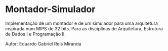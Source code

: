 # Montador-Simulador
Implementação de um montador e de um simulador para uma arquitetura inspirada num MIPS de 32 bits. Para as disciplinas de Arquitetura, Estrutura de Dados I e Programação II.

Autor: Eduardo Gabriel Reis Miranda

